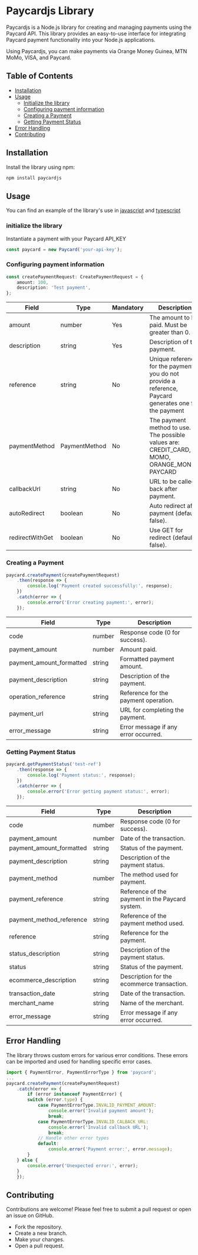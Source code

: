 # Paycardjs Library

Paycardjs is a Node.js library for creating and managing payments using the Paycard API. This library provides an easy-to-use interface for integrating Paycard payment functionality into your Node.js applications.

Using Paycardjs, you can make payments via Orange Money Guinea, MTN MoMo, VISA, and Paycard.

## Table of Contents

- [Installation](#installation)
- [Usage](#usage)
  - [Initialize the library](#initialization)
  - [Configuring payment information](#configuring-payment)
  - [Creating a Payment](#creating-a-payment)
  - [Getting Payment Status](#getting-payment-status)
- [Error Handling](#error-handling)
- [Contributing](#contributing)

## Installation

Install the library using npm:

```bash
npm install paycardjs
```

## Usage

You can find an example of the library's use in [javascript](src/tests/paycard.manual-test.js) and [typescript](src/tests/paycard.manual-test.ts)

### initialize the library

Instantiate a payment with your Paycard API_KEY

```typescript
const paycard = new Paycard('your-api-key');
```

### Configuring payment information

```typescript
const createPaymentRequest: CreatePaymentRequest = {
    amount: 100,
    description: 'Test payment',
};
```

| Field           | Type          |Mandatory | Description                                        |
|-----------------|---------------|----------|----------------------------------------------------|
| amount          | number        |  Yes     | The amount to be paid. Must be greater than 0.     |
| description     | string        |  Yes     | Description of the payment.                        |
| reference       | string        |  No      | Unique reference for the payment. if you do not provide a reference, Paycard generates one for the payment |
| paymentMethod   | PaymentMethod |  No      | The payment method to use. The possible values are: CREDIT_CARD, MOMO, ORANGE_MONEY, PAYCARD |
| callbackUrl     | string        |  No      | URL to be called back after payment.               |
| autoRedirect    | boolean       |  No      | Auto redirect after payment (default: false).      |
| redirectWithGet | boolean       |  No      | Use GET for redirect (default: false).             |

### Creating a Payment

```typescript
paycard.createPayment(createPaymentRequest)
    .then(response => {
        console.log('Payment created successfully:', response);
    })
    .catch(error => {
        console.error('Error creating payment:', error);
    });
```

| Field                    | Type   | Description                          |
|--------------------------|--------|--------------------------------------|
| code                     | number | Response code (0 for success).       |
| payment_amount           | number | Amount paid.                         |
| payment_amount_formatted | string | Formatted payment amount.            |
| payment_description      | string | Description of the payment.          |
| operation_reference      | string | Reference for the payment operation. |
| payment_url              | string | URL for completing the payment.      |
| error_message            | string | Error message if any error occurred. |

### Getting Payment Status

```typescript
paycard.getPaymentStatus('test-ref')
    .then(response => {
        console.log('Payment status:', response);
    })
    .catch(error => {
        console.error('Error getting payment status:', error);
    });
```
| Field                    | Type   | Description                                     |
|--------------------------|--------|-------------------------------------------------|
| code                     | number | Response code (0 for success).                  |
| payment_amount           | number | Date of the transaction.                        |
| payment_amount_formatted | string | Status of the payment.                          |
| payment_description      | string | Description of the payment status.              |
| payment_method           | number | The method used for payment.                    |
| payment_reference        | string | Reference of the payment in the Paycard system. |
| payment_method_reference | string | Reference of the payment method used.           |
| reference                | string | Reference for the payment.                      |
| status_description       | string | Description of the payment status.              |
| status                   | string | Status of the payment.                          |
| ecommerce_description    | string | Description for the ecommerce transaction.      |
| transaction_date         | string | Date of the transaction.                        |
| merchant_name            | string | Name of the merchant.                           |
| error_message            | string | Error message if any error occurred.            |

## Error Handling

The library throws custom errors for various error conditions. These errors can be imported and used for handling specific error cases.

```typescript
import { PaymentError, PaymentErrorType } from 'paycard';
...
paycard.createPayment(createPaymentRequest)
    .catch(error => {
        if (error instanceof PaymentError) {
        switch (error.type) {
            case PaymentErrorType.INVALID_PAYMENT_AMOUNT:
                console.error('Invalid payment amount');
                break;
            case PaymentErrorType.INVALID_CALBACK_URL:
                console.error('Invalid callback URL');
                break;
            // Handle other error types
            default:
                console.error('Payment error:', error.message);
        }
    } else {
        console.error('Unexpected error:', error);
    }
    });
```

## Contributing
Contributions are welcome! Please feel free to submit a pull request or open an issue on GitHub.

- Fork the repository.
- Create a new branch.
- Make your changes.
- Open a pull request.